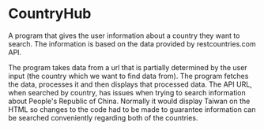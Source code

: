 # CountryHub
A program that gives the user information about a country they want to search. The information is based on the data provided by restcountries.com API.

The program takes data from a url that is partially determined by the user input (the country which we want to find data from). The program fetches the
data, processes it and then displays that processed data. The API URL, when searched by country, has issues when trying to search information about 
People's Republic of China. Normally it would display Taiwan on the HTML so changes to the code had to be made to guarantee information can be searched
conveniently regarding both of the countries. 
